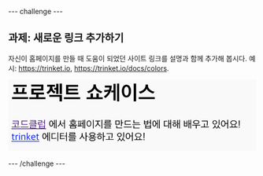 \--- challenge \---

## 과제: 새로운 링크 추가하기

자신이 홈페이지를 만들 때 도움이 되었던 사이트 링크를 설명과 함께 추가해 봅시다. 예시: <https://trinket.io>, <https://trinket.io/docs/colors>.

![스크린샷](images/showcase-link-challenge.png)

\--- /challenge \---